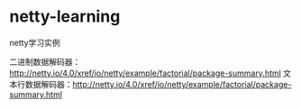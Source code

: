 # netty-learning
netty学习实例

二进制数据解码器：http://netty.io/4.0/xref/io/netty/example/factorial/package-summary.html
文本行数据解码器：http://netty.io/4.0/xref/io/netty/example/factorial/package-summary.html